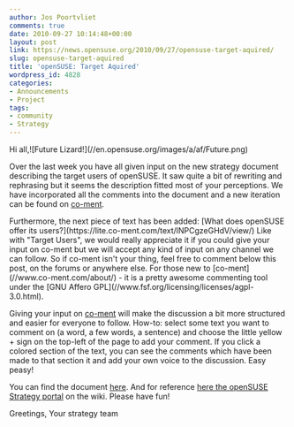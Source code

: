 ```yaml
---
author: Jos Poortvliet
comments: true
date: 2010-09-27 10:14:48+00:00
layout: post
link: https://news.opensuse.org/2010/09/27/opensuse-target-aquired/
slug: opensuse-target-aquired
title: 'openSUSE: Target Aquired'
wordpress_id: 4828
categories:
- Announcements
- Project
tags:
- community
- Strategy
---
```


Hi all,![Future Lizard!\](//en.opensuse.org/images/a/af/Future.png)

Over the last week you have all given input on the new strategy document describing the target users of openSUSE. It saw quite a bit of rewriting and rephrasing but it seems the description fitted most of your perceptions. We have incorporated all the comments into the document and a new iteration can be found on [co-ment](https://lite.co-ment.com/text/lNPCgzeGHdV/view/).

<!-- more -->Furthermore, the next piece of text has been added: [What does openSUSE offer its users?](https://lite.co-ment.com/text/lNPCgzeGHdV/view/) Like with "Target Users", we would really appreciate it if you could give your input on co-ment but we will accept any kind of input on any channel we can follow. So if co-ment isn't your thing, feel free to comment below this post, on the forums or anywhere else. For those new to [co-ment](//www.co-ment.com/about/) - it is a pretty awesome commenting tool under the [GNU Affero GPL](//www.fsf.org/licensing/licenses/agpl-3.0.html).

Giving your input on [co-ment](https://lite.co-ment.com/text/lNPCgzeGHdV/view/) will make the discussion a bit more structured and easier for everyone to follow. How-to: select some text you want to comment on (a word, a few words, a sentence) and choose the little yellow + sign on the top-left of the page to add your comment. If you click a colored section of the text, you can see the comments which have been made to that section it and add your own voice to the discussion. Easy peasy!

You can find the document [here](https://lite.co-ment.com/text/lNPCgzeGHdV/view/). And for reference [here the openSUSE Strategy portal](//en.opensuse.org/Portal:Strategy) on the wiki. Please have fun!

Greetings,
Your strategy team
